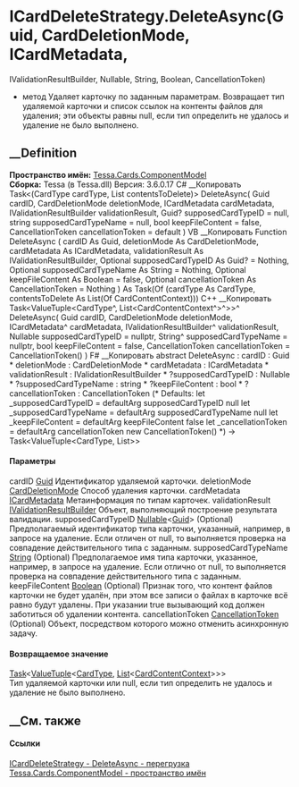 # ICardDeleteStrategy.DeleteAsync(Guid, CardDeletionMode, ICardMetadata,
IValidationResultBuilder, Nullable<Guid>, String, Boolean, CancellationToken)
- метод
Удаляет карточку по заданным параметрам. Возвращает тип удаляемой карточки и
список ссылок на контенты файлов для удаления; эти объекты равны null, если
тип определить не удалось и удаление не было выполнено.
## __Definition
 **Пространство имён:**
[Tessa.Cards.ComponentModel](N_Tessa_Cards_ComponentModel.htm)  
 **Сборка:** Tessa (в Tessa.dll) Версия: 3.6.0.17
C# __Копировать
    Task<(CardType cardType, List<CardContentContext> contentsToDelete)> DeleteAsync(
    	Guid cardID,
    	CardDeletionMode deletionMode,
    	ICardMetadata cardMetadata,
    	IValidationResultBuilder validationResult,
    	Guid? supposedCardTypeID = null,
    	string supposedCardTypeName = null,
    	bool keepFileContent = false,
    	CancellationToken cancellationToken = default
    )
VB __Копировать
     Function DeleteAsync ( 
    	cardID As Guid,
    	deletionMode As CardDeletionMode,
    	cardMetadata As ICardMetadata,
    	validationResult As IValidationResultBuilder,
    	Optional supposedCardTypeID As Guid? = Nothing,
    	Optional supposedCardTypeName As String = Nothing,
    	Optional keepFileContent As Boolean = false,
    	Optional cancellationToken As CancellationToken = Nothing
    ) As Task(Of (cardType As CardType, contentsToDelete As List(Of CardContentContext)))
C++ __Копировать
    Task<ValueTuple<CardType^, List<CardContentContext^>^>>^ DeleteAsync(
    	Guid cardID, 
    	CardDeletionMode deletionMode, 
    	ICardMetadata^ cardMetadata, 
    	IValidationResultBuilder^ validationResult, 
    	Nullable<Guid> supposedCardTypeID = nullptr, 
    	String^ supposedCardTypeName = nullptr, 
    	bool keepFileContent = false, 
    	CancellationToken cancellationToken = CancellationToken()
    )
F# __Копировать
     abstract DeleteAsync : 
            cardID : Guid * 
            deletionMode : CardDeletionMode * 
            cardMetadata : ICardMetadata * 
            validationResult : IValidationResultBuilder * 
            ?supposedCardTypeID : Nullable<Guid> * 
            ?supposedCardTypeName : string * 
            ?keepFileContent : bool * 
            ?cancellationToken : CancellationToken 
    (* Defaults:
            let _supposedCardTypeID = defaultArg supposedCardTypeID null
            let _supposedCardTypeName = defaultArg supposedCardTypeName null
            let _keepFileContent = defaultArg keepFileContent false
            let _cancellationToken = defaultArg cancellationToken new CancellationToken()
    *)
    -> Task<ValueTuple<CardType, List<CardContentContext>>> 
#### Параметры
cardID [Guid](https://learn.microsoft.com/dotnet/api/system.guid)
    Идентификатор удаляемой карточки.
deletionMode [CardDeletionMode](T_Tessa_Cards_CardDeletionMode.htm)
    Способ удаления карточки.
cardMetadata [ICardMetadata](T_Tessa_Cards_ICardMetadata.htm)
    Метаинформация по типам карточек.
validationResult
[IValidationResultBuilder](T_Tessa_Platform_Validation_IValidationResultBuilder.htm)
    Объект, выполняющий построение результата валидации.
supposedCardTypeID
[Nullable](https://learn.microsoft.com/dotnet/api/system.nullable-1)<[Guid](https://learn.microsoft.com/dotnet/api/system.guid)>
(Optional)
     Предполагаемый идентификатор типа карточки, указанный, например, в запросе на удаление. Если отличен от null, то выполняется проверка на совпадение действительного типа с заданным. 
supposedCardTypeName
[String](https://learn.microsoft.com/dotnet/api/system.string) (Optional)
     Предполагаемое имя типа карточки, указанное, например, в запросе на удаление. Если отлично от null, то выполняется проверка на совпадение действительного типа с заданным. 
keepFileContent
[Boolean](https://learn.microsoft.com/dotnet/api/system.boolean) (Optional)
     Признак того, что контент файлов карточки не будет удалён, при этом все записи о файлах в карточке всё равно будут удалены. При указании true вызывающий код должен заботиться об удалении контента. 
cancellationToken
[CancellationToken](https://learn.microsoft.com/dotnet/api/system.threading.cancellationtoken)
(Optional)
    Объект, посредством которого можно отменить асинхронную задачу.
#### Возвращаемое значение
[Task](https://learn.microsoft.com/dotnet/api/system.threading.tasks.task-1)<[ValueTuple](https://learn.microsoft.com/dotnet/api/system.valuetuple-2)<[CardType](T_Tessa_Cards_CardType.htm),
[List](https://learn.microsoft.com/dotnet/api/system.collections.generic.list-1)<[CardContentContext](T_Tessa_Cards_ComponentModel_CardContentContext.htm)>>>  
Тип удаляемой карточки или null, если тип определить не удалось и удаление не
было выполнено.
## __См. также
#### Ссылки
[ICardDeleteStrategy - ](T_Tessa_Cards_ComponentModel_ICardDeleteStrategy.htm)
[DeleteAsync -
перегрузка](Overload_Tessa_Cards_ComponentModel_ICardDeleteStrategy_DeleteAsync.htm)
[Tessa.Cards.ComponentModel - пространство
имён](N_Tessa_Cards_ComponentModel.htm)
